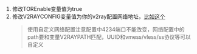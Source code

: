 1. 修改TOREnable变量值为true
2. 修改V2RAYCONFIG变量值为你的v2ray配置网络地址，[比如这个](https://gist.github.com/mixool/c3b3346d057be6492636ed9b435606d6/raw/dcf3c8a2b415a3d92b7ab4aef9a2dcf4080f368e/v2raykintoHub.json)  
    > 使用自定义网络配置注意配置中4234端口不能改变，网络配置中的path要和变量V2RAYPATH匹配，UUID和vmess/vless/ss协议等可以自定义
